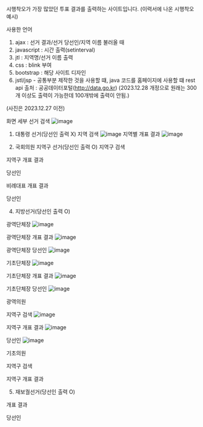 시행착오가 가장 많았던 투표 결과를 출력하는 사이트입니다. (이력서에 나온 시행착오 예시)

사용한 언어
1. ajax : 선거 결과/선거 당선인/지역 이름 불러올 때
2. javascript : 시간 출력(setinterval)
3. jtl : 지역명/선거 이름 출력
4. css : blink 부여
5. bootstrap : 해당 사이트 디자인
6. jstl/jsp - 공통부분 제작한 것을 사용할 떄, java 코드를 홈페이지에 사용할 떄
rest api 출처 : 공공데이터포털(http://data.go.kr)
(2023.12.28 개정으로 원래는 300개 이상도 출력이 가능한데 100개밖에 출력이 안됨.)

(사진은 2023.12.27 이전)

화면
세부 선거 검색
![image](https://github.com/jdi512/vote/assets/156891813/9a2e26bf-de7d-467e-a7c7-f519c8e3dee2)
1. 대통령 선거(당선인 출력 X)
지역 검색
![image](https://github.com/jdi512/vote/assets/156891813/af766959-890c-4e91-9770-dd37c2bd220d)
지역별 개표 결과
![image](https://github.com/jdi512/vote/assets/156891813/af2ad4d1-c952-456c-8be2-84956a72be77)

3. 국회의원 지역구 선거(당선인 출력 O)
지역구 검색

지역구 개표 결과

당선인

비례대표 개표 결과

당선인

4. 지방선거(당선인 출력 O)

광역단체장
![image](https://github.com/jdi512/vote/assets/156891813/03eac08b-6a21-4455-a33f-cd4286991d5b)

광역단체장 개표 결과
![image](https://github.com/jdi512/vote/assets/156891813/414fda12-1684-4843-be65-0ec6091159c7)

광역단체장 당선인
![image](https://github.com/jdi512/vote/assets/156891813/e99c6c08-ca53-4937-8cd1-015d83868d8b)

기초단체장
![image](https://github.com/jdi512/vote/assets/156891813/35d741cb-f389-4751-ba6d-175fb207f75e)

기초단체장 개표 결과
![image](https://github.com/jdi512/vote/assets/156891813/bada709b-8d8f-43f9-bbf8-99b5984c9f1d)

기초단체장 당선인
![image](https://github.com/jdi512/vote/assets/156891813/5431e8a7-7fc9-4fa8-b9bc-aeb58076be78)

광역의원

지역구 검색
![image](https://github.com/jdi512/vote/assets/156891813/270bdeea-1217-47a0-bf04-251360bd1f90)

지역구 개표 결과
![image](https://github.com/jdi512/vote/assets/156891813/cdda16eb-a362-4904-9924-d787bda70933)

당선인
![image](https://github.com/jdi512/vote/assets/156891813/570f082c-35f7-4806-80c6-3bc20e528639)


기초의원

지역구 검색

지역구 개표 결과

5. 재보궐선거(당선인 출력 O)

개표 결과

당선인

